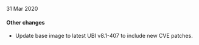 31 Mar 2020

#### Other changes

- Update base image to latest UBI v8.1-407 to include new CVE patches.

